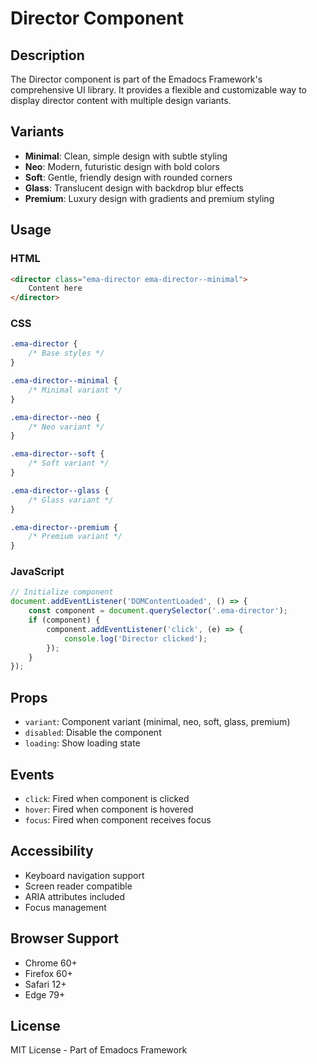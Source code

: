 # Director Component

## Description
The Director component is part of the Emadocs Framework's comprehensive UI library. It provides a flexible and customizable way to display director content with multiple design variants.

## Variants
- **Minimal**: Clean, simple design with subtle styling
- **Neo**: Modern, futuristic design with bold colors
- **Soft**: Gentle, friendly design with rounded corners
- **Glass**: Translucent design with backdrop blur effects
- **Premium**: Luxury design with gradients and premium styling

## Usage

### HTML
```html
<director class="ema-director ema-director--minimal">
    Content here
</director>
```

### CSS
```css
.ema-director {
    /* Base styles */
}

.ema-director--minimal {
    /* Minimal variant */
}

.ema-director--neo {
    /* Neo variant */
}

.ema-director--soft {
    /* Soft variant */
}

.ema-director--glass {
    /* Glass variant */
}

.ema-director--premium {
    /* Premium variant */
}
```

### JavaScript
```javascript
// Initialize component
document.addEventListener('DOMContentLoaded', () => {
    const component = document.querySelector('.ema-director');
    if (component) {
        component.addEventListener('click', (e) => {
            console.log('Director clicked');
        });
    }
});
```

## Props
- `variant`: Component variant (minimal, neo, soft, glass, premium)
- `disabled`: Disable the component
- `loading`: Show loading state

## Events
- `click`: Fired when component is clicked
- `hover`: Fired when component is hovered
- `focus`: Fired when component receives focus

## Accessibility
- Keyboard navigation support
- Screen reader compatible
- ARIA attributes included
- Focus management

## Browser Support
- Chrome 60+
- Firefox 60+
- Safari 12+
- Edge 79+

## License
MIT License - Part of Emadocs Framework
